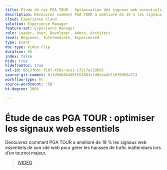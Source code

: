 ```yaml
---
title: Étude de cas PGA TOUR - Optimisation des signaux web essentiels
description: Découvrez comment PGA TOUR a amélioré de 19 % les signaux web essentiels de son site web pour gérer les hausses de trafic inattendues lors d’un tournoi majeur.
cloud: Experience Cloud
solution: Experience Manager
feature-set: Experience Manager
role: Leader, User, Developer, Admin, Architect
level: Beginner, Intermediate, Experienced
type: Event
doc-type: Video Clip
duration: 95
index: false
hide: true
hidefromtoc: true
exl-id: 8b13fb6c-f16f-45ba-aca1-c72c7e218b95
source-git-commit: b11d9d6844d6f551083c1d8e4a2e7c076965a713
workflow-type: ht
source-wordcount: '58'
ht-degree: 100%

---
```


# Étude de cas PGA TOUR : optimiser les signaux web essentiels

Découvrez comment PGA TOUR a amélioré de 19 % les signaux web essentiels de son site web pour gérer les hausses de trafic inattendues lors d’un tournoi majeur.

>[!VIDEO](https://video.tv.adobe.com/v/3459237/?learn=on&enablevpops)
